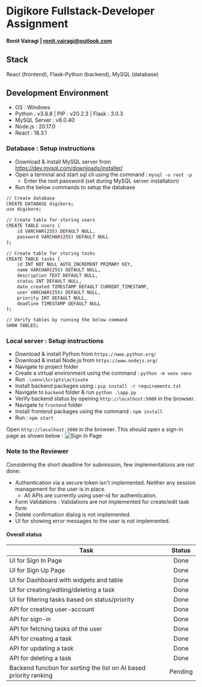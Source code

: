 # Digikore Fullstack-Developer Assignment
#### Ronit Vairagi | ronit.vairagi@outlook.com

## Stack
React (frontend), Flask-Python (backend), MySQL (database)

## Development Environment
- OS : Windows
- Python : v3.8.8 | PIP : v20.2.3 | Flask : 3.0.3
- MySQL Server : v8.0.40
- Node.js : 20.17.0
- React : 18.3.1


### Database : Setup instructions
- Download & install MySQL server from https://dev.mysql.com/downloads/installer/
- Open a terminal and start sql cli using the command : `mysql -u root -p`
    - Enter the root password (set during MySQL server installation)
- Run the below commands to setup the database
```sh
// Create database
CREATE DATABASE digikore;
use digikore;

// Create table for storing users
CREATE TABLE users (
    id VARCHAR(255) DEFAULT NULL,
    password VARCHAR(255) DEFAULT NULL
);

// Create table for storing tasks
CREATE TABLE tasks (
    id INT NOT NULL AUTO_INCREMENT PRIMARY KEY,
    name VARCHAR(255) DEFAULT NULL,
    description TEXT DEFAULT NULL,
    status INT DEFAULT NULL,
    date_created TIMESTAMP DEFAULT CURRENT_TIMESTAMP,
    user VARCHAR(255) DEFAULT NULL,
    priority INT DEFAULT NULL,
    deadline TIMESTAMP DEFAULT NULL
);

// Verify tables by running the below command
SHOW TABLES;
```

### Local server : Setup instructions
- Download & install Python from `https://www.python.org/`
- Download & install Node.js from `https://www.nodejs.org/`
- Navigate to project folder
- Create a virtual environment using the command : `python -m venv venv`
- Run `.\venv\Scripts\activate`
- Install backend packages using : `pip install -r requirements.txt`
- Navigate to `backend` folder & run `python .\app.py`
- Verify backend status by opening `http://localhost:5000` in the browser.
- Navigate to `frontend` folder
- Install frontend packages using the command : `npm install`
- Run : `npm start`


Open `http://localhost:3000` in the browser. This should open a sign-in page as shown below :
![Sign In Page](./sign-in.png)


### Note to the Reviewer
Considering the short deadline for submission, few implementations are not done:
- Authentication via a secure token isn't implemented. Neither any session management for the user is in place.
    - All APIs are currently using user-id for authentication.
- Form Validations : Validations are not implemented for create/edit task form
- Delete confirmation dialog is not implemented.
- UI for showing error messages to the user is not implemented.

#### Overall status
| Task | Status |
|------|:--------:|
| UI for Sign In Page | Done |
| UI for Sign Up Page | Done |
| UI for Dashboard with widgets and table | Done |
| UI for creating/editing/deleting a task | Done |
| UI for filtering tasks based on status/priority | Done  |
| API for creating user-account | Done |
| API for sign-in | Done |
| API for fetching tasks of the user | Done |
| API for creating a task | Done |
| API for updating a task | Done |
| API for deleting a task | Done |
| Backend function for sorting the list on AI based priority ranking | Pending |

